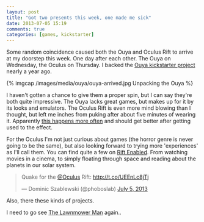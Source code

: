 ```yaml
---
layout: post
title: "Got two presents this week, one made me sick"
date: 2013-07-05 15:19
comments: true
categories: [games, kickstarter]
---
```


Some random coincidence caused both the Ouya and Oculus Rift to arrive at my doorstep this week. One day after each other. The Ouya on Wednesday, the Oculus on Thursday. I backed the [Ouya kickstarter project](http://www.kickstarter.com/projects/ouya/ouya-a-new-kind-of-video-game-console) nearly a year ago.

{% imgcap /images/media/ouya/ouya-arrived.jpg Unpacking the Ouya %}

<!-- more -->

I haven't gotten a chance to give them a proper spin, but I can say they're both quite impressive. The Ouya lacks great games, but makes up for it by its looks and emulators. The Oculus Rift is even more mind blowing than I thought, but left me inches from puking after about five minutes of wearing it. Apparently [this happens more often](http://martincaine.com/gaming/day_one_with_the_oculus_rift_nausea) and should get better after getting used to the effect.

For the Oculus I'm not just curious about games (the horror genre is never going to be the same), but also looking forward to trying more 'experiences' as I'll call them. You can find quite a few on [Rift Enabled](http://www.riftenabled.com/). From watching movies in a cinema, to simply floating through space and reading about the planets in our solar system.

<blockquote class="twitter-tweet"><p>Quake for the <a href="https://twitter.com/oculus">@Oculus</a> Rift: <a href="http://t.co/UEEnLc8jTj">http://t.co/UEEnLc8jTj</a></p>&mdash; Dominic Szablewski (@phoboslab) <a href="https://twitter.com/phoboslab/statuses/353135358038376449">July 5, 2013</a></blockquote>
<script async src="//platform.twitter.com/widgets.js" charset="utf-8"></script>

Also, there these kinds of projects.

I need to go see [The Lawnmower Man](http://www.imdb.com/title/tt0104692/?ref_=sr_1) again..